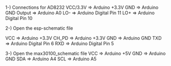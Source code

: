 1-) Connections for AD8232
VCC/3.3V => Arduino +3.3V
GND => Arduino GND
Output => Arduino A0
LO-	=> Arduino Digital Pin 11
LO+	=> Arduino Digital Pin 10


2-) Open the esp-schematic file

VCC => Arduino +3.3V
CH_PD => Arduino +3.3V
GND => Arduino GND
TXD => Arduino Digital Pin 6
RXD => Arduino Digital Pin 5

3-) Open the max30100_schematic file
VCC => Arduino +5V
GND => Arduino GND
SDA => Arduino A4
SCL => Arduino A5
